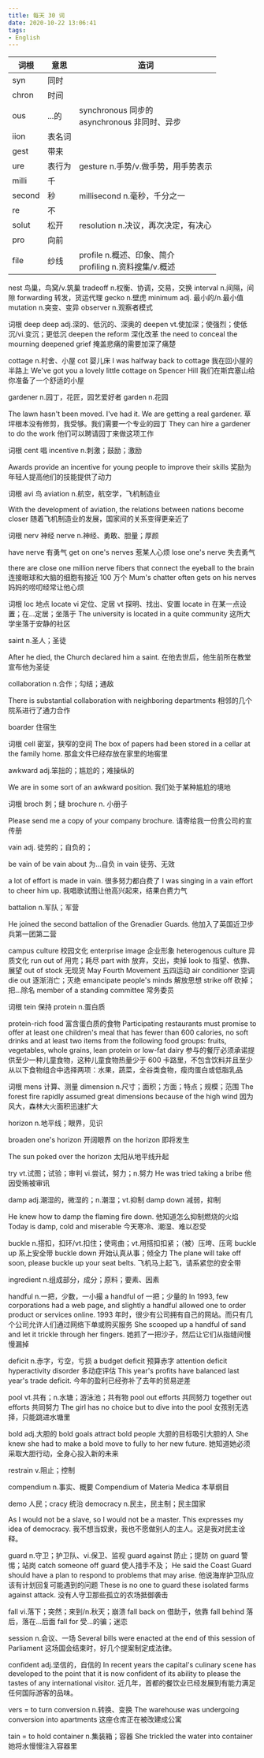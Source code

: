 ```yaml
---
title: 每天 30 词
date: 2020-10-22 13:06:41
tags:
- English
---
```


|词根|意思|造词|
|---|---|---|
|syn|同时||
|chron|时间||
|ous|...的|synchronous 同步的<br/>asynchronous 非同时、异步|
|iion|表名词||
|gest|带来||
|ure|表行为|gesture n.手势/v.做手势，用手势表示|
|milli|千||
|second|秒|millisecond n.毫秒，千分之一|
|re|不||
|solut|松开|resolution n.决议，再次决定，有决心|
|pro|向前||
|file|纱线|profile n.概述、印象、简介 <br/> profiling n.资料搜集/v.概述|



nest 鸟巢，鸟窝/v.筑巢
tradeoff n.权衡、协调，交易，交换
interval n.间隔，间隙
forwarding 转发，货运代理
gecko n.壁虎
minimum adj. 最小的/n.最小值
mutation n.突变、变异
observer n.观察者模式

词根 deep
deep adj.深的、低沉的、深奥的
deepen vt.使加深；使强烈；使低沉/vi.变沉；更低沉
deepen the reform 深化改革
the need to conceal the mourning deepened grief
掩盖悲痛的需要加深了痛楚

<!--more-->

cottage n.村舍、小屋
cot 婴儿床
I was halfway back to cottage
我在回小屋的半路上
We've got you a lovely little cottage on Spencer Hill
我们在斯宾塞山给你准备了一个舒适的小屋

gardener n.园丁，花匠，园艺爱好者
garden n.花园

The lawn hasn't been moved. I've had it. We are getting a real gardener.
草坪根本没有修剪，我受够。我们需要一个专业的园丁
They can hire a gardener to do the work
他们可以聘请园丁来做这项工作

词根 cent 唱
incentive n.刺激；鼓励；激励

Awards provide an incentive for young people to improve their skills
奖励为年轻人提高他们的技能提供了动力

词根 avi 鸟
aviation n.航空，航空学，飞机制造业

With the development of aviation, the relations between nations become closer
随着飞机制造业的发展，国家间的关系变得更亲近了

词根 nerv 神经
nerve n.神经、勇敢、胆量；厚颜

have nerve 有勇气
get on one's nerves 惹某人心烦
lose one's nerve 失去勇气

there are close one million nerve fibers that connect the eyeball to the brain
连接眼球和大脑的细胞有接近 100 万个
Mum's chatter often gets on his nerves
妈妈的唠叨经常让他心烦

词根 loc 地点
locate vi 定位、定居 vt 探明、找出、安置
locate in 在某一点设置；在...定居；坐落于
The university is located in a quite community
这所大学坐落于安静的社区

saint n.圣人；圣徒

After he died, the Church declared him a saint.
在他去世后，他生前所在教堂宣布他为圣徒

collaboration n.合作；勾结；通敌

There is substantial collaboration with neighboring departments
相邻的几个院系进行了通力合作

boarder 住宿生

词根 cell 密室，狭窄的空间
The box of papers had been stored in a cellar at the family home.
那盒文件已经存放在家里的地窖里

awkward adj.笨拙的；尴尬的；难操纵的

We are in some sort of an awkward position.
我们处于某种尴尬的境地

词根 broch 刺；缝
brochure n. 小册子

Please send me a copy of your company brochure.
请寄给我一份贵公司的宣传册

vain adj. 徒劳的；自负的；

be vain of
be vain about 为...自负
in vain 徒劳、无效

a lot of effort is made in vain.
很多努力都白费了
I was singing in a vain effort to cheer him up.
我唱歌试图让他高兴起来，结果白费力气

battalion n.军队；军营

He joined the second battalion of the Grenadier Guards.
他加入了英国近卫步兵第一团第二营

campus culture 校园文化
enterprise image 企业形象
heterogenous culture 异质文化
run out of 用完；耗尽
part with 放弃，交出，卖掉
look to 指望、依靠、展望
out of stock 无现货
May Fourth Movement 五四运动
air conditioner 空调
die out 逐渐消亡；灭绝
emancipate people's minds 解放思想
strike off 砍掉；把...除名
member of a standing committee 常务委员

词根 tein 保持
protein n.蛋白质

protein-rich food 富含蛋白质的食物
Participating restaurants must promise to offer at least one children's meal that has fewer than 600 calories, no soft drinks and at least two items from the following food groups: fruits, vegetables, whole grains, lean protein or low-fat dairy
参与的餐厅必须承诺提供至少一种儿童食物，这种儿童食物热量少于 600 卡路里，不包含饮料并且至少从以下食物组合中选择两项：水果，蔬菜，全谷类食物，瘦肉蛋白或低脂乳品

词根 mens 计算、测量
dimension n.尺寸；面积；方面；特点；规模；范围
The forest fire rapidly assumed great dimensions because of the high wind
因为风大，森林大火面积迅速扩大

horizon n.地平线；眼界，见识

broaden one's horizon 开阔眼界
on the horizon 即将发生

The sun poked over the horizon
太阳从地平线升起

try vt.试图；试验；审判 vi.尝试，努力；n.努力
He was tried taking a bribe 他因受贿被审讯

damp adj.潮湿的，微湿的；n.潮湿；vt.抑制
damp down 减弱，抑制

He knew how to damp the flaming fire down.
他知道怎么抑制燃烧的火焰
Today is damp, cold and miserable
今天寒冷、潮湿、难以忍受

buckle n.搭扣，扣环/vt.扣住；使弯曲；vt.用搭扣扣紧；（被）压垮、压弯
buckle up 系上安全带
buckle down 开始认真从事；倾全力
The plane will take off soon, please buckle up your seat belts.
飞机马上起飞，请系紧您的安全带

ingredient n.组成部分，成分；原料；要素、因素

handful n.一把，少数，一小撮
a handful of 一把；少量的
In 1993, few corporations had a web page, and slightly a handful allowed one to order product or services online.
1993 年时，很少有公司拥有自己的网站。而只有几个公司允许人们通过网络下单或购买服务
She scooped up a handful of sand and let it trickle through her fingers.
她抓了一把沙子，然后让它们从指缝间慢慢漏掉

deficit n.赤字，亏空，亏损
a budget deficit 预算赤字
attention deficit hyperactivity disorder 多动症评估
This year's profits have balanced last year's trade deficit.
今年的盈利已经弥补了去年的贸易逆差

pool vt.共有；n.水塘；游泳池；共有物
pool out efforts 共同努力
together out efforts 共同努力
The girl has no choice but to dive into the pool
女孩别无选择，只能跳进水塘里

bold adj.大胆的
bold goals attract bold people 大胆的目标吸引大胆的人
She knew she had to make a bold move to fully to her new future.
她知道她必须采取大胆行动，全身心投入新的未来

restrain v.阻止；控制

compendium n.事实、概要
Compendium of Materia Medica 本草纲目

demo 人民；cracy 统治
democracy  n.民主，民主制；民主国家

As I would not be a slave, so I would not be a master. This expresses my idea of democracy.
我不想当奴隶，我也不愿做别人的主人。这是我对民主诠释。

guard n.守卫；护卫队、vi.保卫、监视
guard against 防止；提防
on guard 警惕；站岗
catch someone off guard 使人措手不及；
He said the Coast Guard should have a plan to respond to problems that may arise.
他说海岸护卫队应该有计划回复可能遇到的问题
These is no one to guard these isolated farms against attack.
没有人守卫那些孤立的农场抵御袭击

fall vi.落下；突然；来到/n.秋天；崩溃
fall back on 借助于，依靠
fall behind 落后，落在...后面
fall for 受...的骗；迷恋

session n.会议、一场
Several bills were enacted at the end of this session of Parliament
这场国会结束时，好几个提案制定成法律。

confident adj.坚信的，自信的
In recent years the capital's culinary scene has developed to the point that it is now confident of its ability to please the tastes of any international visitor.
近几年，首都的餐饮业已经发展到有能力满足任何国际游客的品味。

vers = to turn
conversion n.转换、变换
The warehouse was undergoing conversion into apartments
这座仓库正在被改建成公寓

tain = to hold
container n.集装箱；容器
She trickled the water into container
她将水慢慢注入容器里
